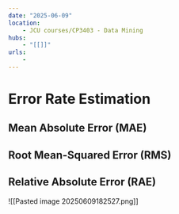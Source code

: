 ```yaml
---
date: "2025-06-09"
location: 
    - JCU courses/CP3403 - Data Mining
hubs: 
    - "[[]]"
urls:
    - 
---
```


# Error Rate Estimation

## Mean Absolute Error (MAE)

## Root Mean-Squared Error (RMS)

## Relative Absolute Error (RAE)

![[Pasted image 20250609182527.png]]